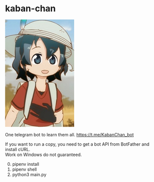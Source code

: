 # kaban-chan

![picture](kaban.jpg "Kaban-chan")

One telegram bot to learn them all. https://t.me/KabanChan_bot

If you want to run a copy, you need to get a bot API from BotFather and install cURL. <br>
Work on Windows do not guaranteed.

0. pipenv install
1. pipenv shell
2. python3 main.py
